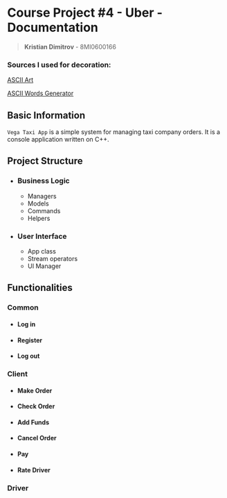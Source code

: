 # Course Project #4 - Uber - Documentation
> **Kristian Dimitrov** - 8MI0600166

### Sources I used for decoration:
[ASCII Art](https://www.asciiart.eu/)

[ASCII Words Generator](https://patorjk.com/software/taag/#p=display&f=Graffiti&t=Type%20Something%20)

## Basic Information
`Vega Taxi App` is a simple system for managing taxi company orders. It is a console application written on C++.

## Project Structure
- ### Business Logic
  - Managers
  - Models
  - Commands
  - Helpers
- ### User Interface
  - App class
  - Stream operators
  - UI Manager

## Functionalities
### Common
- #### Log in
- #### Register
- #### Log out
### Client
- #### Make Order
- #### Check Order
- #### Add Funds
- #### Cancel Order
- #### Pay
- #### Rate Driver
### Driver

